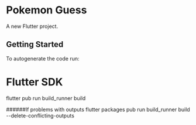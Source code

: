 # Pokemon Guess

A new Flutter project.

## Getting Started
To autogenerate the code run: 
   # Flutter SDK
   flutter pub run build_runner build
   
   ######If problems with outputs
   flutter packages pub run build_runner build --delete-conflicting-outputs